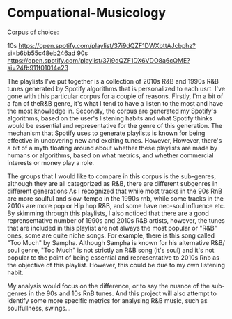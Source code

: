 # Compuational-Musicology

Corpus of choice: 

10s https://open.spotify.com/playlist/37i9dQZF1DWXbttAJcbphz?si=b6bb55c48eb246ad
90s https://open.spotify.com/playlist/37i9dQZF1DX6VDO8a6cQME?si=24fb911f01014e23


The playlists I've put together is a collection of 2010s R&B and 1990s R&B tunes generated by Spotify algorithms that is personalized to each usrt. I've gone with tihis particular corpus for a couple of reasons. Firstly, I'm a bit of a fan of theR&B genre, it's what I tend to have a listen to the most and have the most knowledge in.
Secondly, the corpus are generated my Spotify's algorithms, based on the user's listening habits and what Spotify thinks would be essential and representative for the genre of this generation. The mechanism that Spotify uses to generate playlists is known for being effective in uncovering new and exciting tunes. However, However, there's a bit of a myth floating around about whether these playlists are made by humans or algorithms, based on what metrics, and whether commercial interests or money play a role.


The groups that I would like to compare in this corpus is the sub-genres, although they are all categorized as R&B, there are different subgenres in different generations  As I recognized that while most tracks in the 90s RnB are more soulful and slow-tempo in the 1990s rnb, while some tracks in the 2010s are more pop or Hip hop R&B, and some have neo-soul influence etc. By skimming through this playlists, I also noticed that there are a good reprensentative number of 1990s and 2010s R&B artists, however, the tunes that are included in this playlist are not always the most popular or "R&B" ones, some are quite niche songs. For example, there is this song called "Too Much" by Sampha. Although Sampha is known for his alternative R&B/ soul genre, "Too Much" is not strictly an R&B song (it's soul) and it's not popular to the point of being essential and representative to 2010s Rnb as the objective of this playlist. However, this could be due to my own listening habit.

My analysis would focus on the difference, or to say the nuance of the sub-genres in the 90s and 10s RnB tunes. And this project will also attempt to identify some more specific metrics for analysing R&B music, such as soulfullness, swings...

